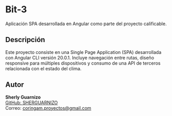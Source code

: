 # Bit-3

Aplicación SPA desarrollada en Angular como parte del proyecto calificable.

## Descripción

Este proyecto consiste en una Single Page Application (SPA) desarrollada con Angular CLI versión 20.0.1. Incluye navegación entre rutas, diseño responsive para múltiples dispositivos y consumo de una API de terceros relacionada con el estado del clima.

## Autor

**Sherly Guarnizo**  
[GitHub: SHERGUARNIZO](https://github.com/SHERGUARNIZO)  
Correo: coringam.proyectos@gmail.com
